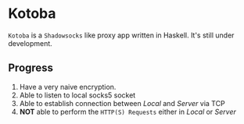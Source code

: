 # Kotoba

`Kotoba` is a `Shadowsocks` like proxy app written in Haskell.
It's still under development.

## Progress

1. Have a very naive encryption.
2. Able to listen to local socks5 socket
3. Able to establish connection between *Local* and *Server* via TCP
4. **NOT** able to perform the `HTTP(S) Requests` either in *Local* or *Server*
